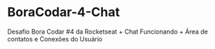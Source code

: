 # BoraCodar-4-Chat
Desafio Bora Codar #4 da Rocketseat + Chat Funcionando + Área de contatos e Conexões do Usuário
